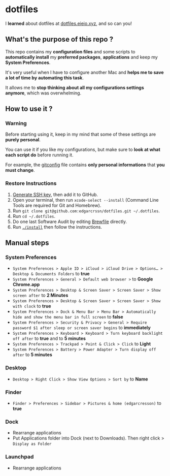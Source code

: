 # dotfiles

I **learned** about dotfiles at [dotfiles.eieio.xyz](http://dotfiles.eieio.xyz), and so can you!

## What's the purpose of this repo ?
This repo contains my **configuration files** and some scripts to **automatically install** my **preferred packages**, **applications** and keep my **System Preferences**.

It's very useful when I have to configure another Mac and **helps me to save a lot of time by automating this task**. 

It allows me to **stop thinking about all my configurations settings anymore**, which was overwhelming.

## How to use it ?

### Warning

Before starting using it, keep in my mind that some of these settings are **purely personal**.

You can use it if you like my configurations, but make sure to **look at what each script do** before running it.

For example, the [gitconfig](gitconfig) file contains **only personal informations** that **you must change**.

### Restore Instructions

1. [Generate SSH key](https://help.github.com/en/github/authenticating-to-github/connecting-to-github-with-ssh), then add it to GitHub.
2. Open your terminal, then run `xcode-select --install` (Command Line Tools are required for Git and Homebrew).
3. Run `git clone git@github.com:edgarcrssn/dotfiles.git ~/.dotfiles`. 
4. Run `cd ~/.dotfiles`.
5. Do one last Software Audit by editing [Brewfile](Brewfile) directly.
6. Run [`./install`](install) then follow the instructions.

## Manual steps

### System Preferences

- `System Preferences > Apple ID > iCloud > iCloud Drive > Options… > Desktop & Documents Folders` to **true**
- `System Preferences > General > Default web browser >` to **Google Chrome.app**
- `System Preferences > Desktop & Screen Saver > Screen Saver > Show screen after` to **2 Minutes**
- `System Preferences > Desktop & Screen Saver > Screen Saver > Show with clock` to **true**
- `System Preferences > Dock & Menu Bar > Menu Bar > Automatically hide and show the menu bar in full screen` to **false**
- `System Preferences > Security & Privacy > General > Require password $1 after sleep or screen saver begins` to **immediately**
- `System Preferences > Keyboard > Keyboard > Turn keyboard backlight off after` to **true** and to **5 minutes**
- `System Preferences > Trackpad > Point & Click > Click` to **Light**
- `System Preferences > Battery > Power Adapter > Turn display off after` to **5 minutes**

### Desktop

- `Desktop > Right Click > Show View Options > Sort by` to **Name**

### Finder

- `Finder > Preferences > Sidebar > Pictures & home (edgarcresson)` to **true**

### Dock

- Rearrange applications
- Put Applications folder into Dock (next to Downloads). Then right click > `Display as Folder`

### Launchpad

- Rearrange applications
